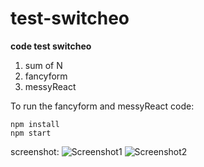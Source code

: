 # test-switcheo

**code test switcheo**

1. sum of N
2. fancyform
3. messyReact

To run the fancyform and messyReact code:

```
npm install
npm start
```

screenshot:
![Screenshot1](https://github.com/ngyixuan/test-switcheo/blob/main/screenshot1.png)
![Screenshot2](https://github.com/ngyixuan/test-switcheo/blob/main/screenshot2.png)
